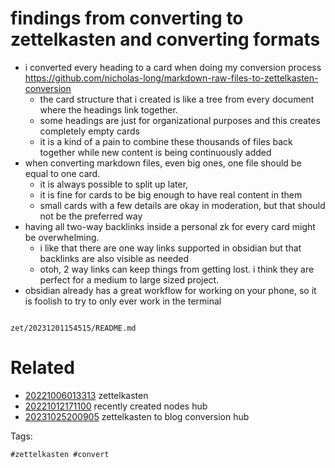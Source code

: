 # findings from converting to zettelkasten and converting formats

- i converted every heading to a card when doing my conversion process <https://github.com/nicholas-long/markdown-raw-files-to-zettelkasten-conversion>
  - the card structure that i created is like a tree from every document where the headings link together.
  - some headings are just for organizational purposes and this creates completely empty cards
  - it is a kind of a pain to combine these thousands of files back together while new content is being continuously added
- when converting markdown files, even big ones, one file should be equal to one card.
  - it is always possible to split up later,
  - it is fine for cards to be big enough to have real content in them
  - small cards with a few details are okay in moderation, but that should not be the preferred way
- having all two-way backlinks inside a personal zk for every card might be overwhelming.
  - i like that there are one way links supported in obsidian but that backlinks are also visible as needed
  - otoh, 2 way links can keep things from getting lost. i think they are perfect for a medium to large sized project.
- obsidian already has a great workflow for working on your phone, so it is foolish to try to only ever work in the terminal

```
```

` zet/20231201154515/README.md `

# Related

- [20221006013313](/zet/20221006013313/README.md) zettelkasten
- [20221012171100](/zet/20221012171100/README.md) recently created nodes hub
- [20231025200905](/zet/20231025200905/README.md) zettelkasten to blog conversion hub

Tags:

    #zettelkasten #convert
